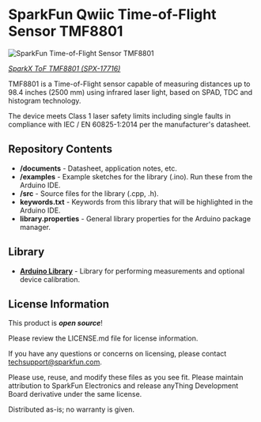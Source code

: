 SparkFun Qwiic Time-of-Flight Sensor TMF8801
============================================

![SparkFun Time-of-Flight Sensor TMF8801](https://cdn.sparkfun.com/assets/parts/1/6/8/2/1/17716-TMF8801_Breakout-01.jpg) 

[*SparkX ToF TMF8801 (SPX-17716)*](https://www.sparkfun.com/products/17716)

TMF8801 is a Time-of-Flight sensor capable of measuring distances up to 98.4 inches (2500 mm) using infrared laser light, based on SPAD, TDC and histogram technology. 

The device meets Class 1 laser safety limits including single faults in compliance with IEC / EN 60825-1:2014 per the manufacturer's datasheet.

Repository Contents
-------------------

* **/documents** - Datasheet, application notes, etc.
* **/examples** - Example sketches for the library (.ino). Run these from the Arduino IDE. 
* **/src** - Source files for the library (.cpp, .h).
* **keywords.txt** - Keywords from this library that will be highlighted in the Arduino IDE. 
* **library.properties** - General library properties for the Arduino package manager. 

Library
--------------
* **[Arduino Library](https://github.com/sparkfun/Sparkfun_TMF8801_Arduino_Library)** - Library for performing measurements and optional device calibration.

License Information
-------------------

This product is _**open source**_! 

Please review the LICENSE.md file for license information. 

If you have any questions or concerns on licensing, please contact techsupport@sparkfun.com.

Please use, reuse, and modify these files as you see fit. Please maintain attribution to SparkFun Electronics and release anyThing Development Board derivative under the same license.

Distributed as-is; no warranty is given.
